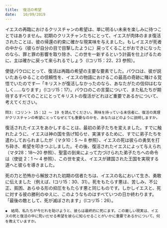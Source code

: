 ```yaml
---
title:  復活の希望
date:   10/09/2019
---
```


イエスの再臨におけるクリスチャンの希望は、単に明るい未来を楽しみに待つことではありません。初期のクリスチャンたちにとって、イエスが肉体のまま復活されたことは、彼の帰還の約束に確かな現実味を与えました。もしイエスが死者の中から（彼らが自分の目で目撃したように）戻ってくることがおできになったのなら、罪と罪の影響を取り除き、この世を一新するという計画を仕上げるために、主は確かに戻って来られるでしょう（Ⅰコリ15：22、23 参照）。

使徒パウロにとって、復活は再臨の希望の主要な要素でした。パウロは、彼が説いたあらゆることの信頼性を、イエスの物語におけるこの最高の奇跡に賭ける覚悟でいたのです―「キリストが復活しなかったのなら、あなたがたの信仰はむなしく……なります」（Ⅰコリ15：17）。パウロのこの言葉について、また私たちが期待するすべてのことにとってキリストの復活がどれほど重要であるかについて、考えてください。

`問3: Ⅰコリント 15：12 ～ 19 を読んでください。興味を持っている未信者に、復活の真理がクリスチャンの希望にとってなぜとても重要なのかを、あなたはどのように説明しますか。`

復活されたイエスをあかしすることは、最初の弟子たちを変えました。すでに触れたように、イエスは神の国を告げ知らせ、実演するために、すでに弟子たちを遣わしておられましたが（マタ10：5 ～ 8 参照）、イエスの死は彼らの勇気を打ち砕き、希望を叩きつぶしました。その後、復活されたイエスによって与えられ（マタ28：18～20 参照）、聖霊の到来によって力づけられた弟子たちへの命令は（使徒 2：1 ～ 4 参照）、この世を変え、イエスが建国された王国を実現する道へと彼らを導きました。

死の力と恐怖から解放された初期の信者たちは、イエスの名において生き、勇敢に伝えました（例えば、Ⅰコリ15：30、31）。死をもたらす悪は、苦しみ、不公正、貧困、あらゆる形の抑圧をもたらす悪と同じものです。しかしイエスと、死に対する彼の勝利のゆえに、このようなものはすべていつの日か終わります。「最後の敵として、死が滅ぼされます」（Ⅰコリ15：26）。

`◆　結局、私たちが今だれを助けようと、彼らは最終的に死にます。この厳しい現実は、イエスの死と復活の中に見いだせる希望を彼らに知らせることがいかに重要であるかについて、何を教えていますか。`
